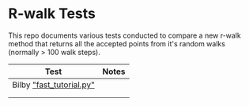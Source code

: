 # R-walk Tests

This repo documents various tests conducted to compare a new r-walk method that returns all the accepted points from it's random walks (normally > 100 walk steps).

| Test                        | Notes     |
|---                          |---        |
| Bilby ["fast_tutorial.py"]  |           |
|                             |           |
|                             |           |


["fast_tutorial.py"]: ? 
